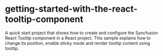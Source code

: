 # getting-started-with-the-react-tooltip-component
A quick start project that shows how to create and configure the Syncfusion React Tooltip component in a React project. This sample explains how to change its position, enable sticky mode and render tooltip content using tooltip.
